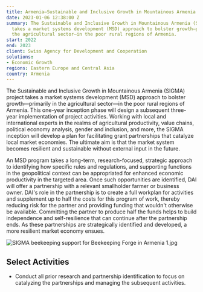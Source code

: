 ```yaml
---
title: Armenia—Sustainable and Inclusive Growth in Mountainous Armenia (SIGMA)
date: 2023-01-06 12:38:00 Z
summary: The Sustainable and Inclusive Growth in Mountainous Armenia (SIGMA) project
  takes a market systems development (MSD) approach to bolster growth—primarily in
  the agricultural sector—in the poor rural regions of Armenia.
start: 2022
end: 2023
client: Swiss Agency for Development and Cooperation
solutions:
- Economic Growth
regions: Eastern Europe and Central Asia
country: Armenia
---
```


The Sustainable and Inclusive Growth in Mountainous Armenia (SIGMA) project takes a market systems development (MSD) approach to bolster growth—primarily in the agricultural sector—in the poor rural regions of Armenia. This one-year inception phase will design a subsequent three-year implementation of project activities. Working with local and international experts in the realms of agricultural productivity, value chains, political economy analysis, gender and inclusion, and more, the SIGMA inception will develop a plan for facilitating grant partnerships that catalyze local market economies. The ultimate aim is that the market system becomes resilient and sustainable without external input in the future.

An MSD program takes a long-term, research-focused, strategic approach to identifying how specific rules and regulations, and supporting functions in the geopolitical context can be appropriated for enhanced economic productivity in the targeted area. Once such opportunities are identified, DAI will offer a partnership with a relevant smallholder farmer or business owner. DAI's role in the partnership is to create a full workplan for activities and supplement up to half the costs for this program of work, thereby reducing risk for the partner and providing funding that wouldn't otherwise be available. Committing the partner to produce half the funds helps to build independence and self-resilience that can continue after the partnership ends. As these partnerships are strategically identified and developed, a more resilient market economy ensues.

![SIGMA beekeeping support for Beekeeping Forge in Armenia 1.jpg](/uploads/SIGMA%20beekeeping%20support%20for%20Beekeeping%20Forge%20in%20Armenia%201.jpg)

## Select Activities

* Conduct all prior research and partnership identification to focus on catalyzing the partnerships and managing the subsequent activities.